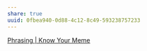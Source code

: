 ```yaml
---
share: true
uuid: 0fbea940-0d88-4c12-8c49-593238757233
---
```

[Phrasing | Know Your Meme](https://knowyourmeme.com/memes/phrasing)
